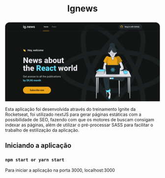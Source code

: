 # <p align="center">Ignews</p>

![print ignews](./public/print.png)

Esta aplicação foi desenvolvida através do treinamento Ignite da Rocketseat, foi utilizado nextJS para gerar páginas estáticas com a possibilidade de SEO, fazendo com que os motores de buscam consigam indexar as páginas, além de utilizar o pré-processar SASS para facilitar o trabalho de estilização da aplicação.


## Iniciando a aplicação

### `npm start or yarn start`

Para iniciar a aplicação na porta 3000, localhost:3000
